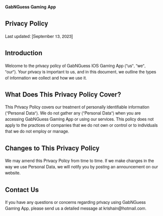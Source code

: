 
**GabNGuess Gaming App**

   <html>

<meta name='viewport' content ='width=device=width'>
<title>Privacy Policy for GabNGuess App</title>
<style> body { font-family: 'Helvetica Neue', helvetica, Arial, sans-serif; padding:1em; } </style>

<h2>Privacy Policy</h2> <p> Last updated: [September 13, 2023]

<h2>Introduction</h2>

</p> <p>Welcome to the privacy policy of GabNGuess IOS Gaming App ("us", "we", "our"). Your privacy is important to us, and in this document, we outline the types of information we collect and how we use it.

<h2>What Does This Privacy Policy Cover?</h2>

</p> <p>This Privacy Policy covers our treatment of personally identifiable information ("Personal Data"). We do not gather any ("Personal Data") when you are accessing GabNGuess Gaming App or using our services. This policy does not apply to the practices of companies that we do not own or control or to individuals that we do not employ or manage.

<h2>Changes to This Privacy Policy</h2>

</p> <p>We may amend this Privacy Policy from time to time. If we make changes in the way we use Personal Data, we will notify you by posting an announcement on our website.

<h2>Contact Us</h2>

</p> <p>If you have any questions or concerns regarding privacy using GabNGuess Gaming App, please send us a detailed message at krishain@hotmail.com.
